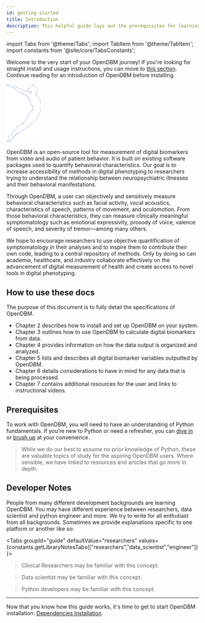 ```yaml
---
id: getting-started
title: Introduction
description: This helpful guide lays out the prerequisites for learning OpenDBM, using these docs, and setting up your environment.
---
```


import Tabs from '@theme/Tabs'; import TabItem from '@theme/TabItem'; import constants from '@site/core/TabsConstants';

<div className="content-banner">
  <p>
    Welcome to the very start of your OpenDBM journey! If you're looking for straight install and usage instructions, you can move to <a href="dependencies-installation">this section</a>. Continue reading for an introduction of OpenDBM before installing.
  </p>
  <img className="content-banner-img" src="/docs/assets/aicure_white.png" alt=" " />
</div>

OpenDBM is an open-source tool for measurement of digital biomarkers from video and audio of patient behavior. It is built on existing software packages used to quantify behavioral characteristics. Our goal is to increase accessibility of methods in digital phenotyping to researchers trying to understand the relationship between neuropsychiatric illnesses and their behavioral manifestations. 

Through OpenDBM, a user can objectively and sensitively measure behavioral characteristics such as facial activity, vocal acoustics, characteristics of speech, patterns of movement, and oculomotion. From those behavioral characteristics, they can measure clinically meaningful symptomatology such as emotional expressivity, prosody of voice, valence of speech, and severity of tremor––among many others. 

We hope to encourage researchers to use objective quantification of symptomatology in their analyses and to inspire them to contribute their own code, leading to a central repository of methods. Only by doing so can academia, healthcare, and industry collaborate effectively on the advancement of digital measurement of health and create access to novel tools in digital phenotyping.


## How to use these docs

The purpose of this document is to fully detail the specifications of OpenDBM. 

- Chapter 2 describes how to install and set up OpenDBM on your system.
- Chapter 3 outlines how to use OpenDBM to calculate digital biomarkers from data.
- Chapter 4 provides information on how the data output is organized and analyzed.
- Chapter 5 lists and describes all digital biomarker variables outputted by OpenDBM.
- Chapter 6 details considerations to have in mind for any data that is being processed.
- Chapter 7 contains additional resources for the user and links to instructional videos.

## Prerequisites

To work with OpenDBM, you will need to have an understanding of Python fundamentals. If you’re new to Python or need a refresher, you can [dive in](https://docs.python.org/3/tutorial/) or [brush up](https://www.w3schools.com/python/) at your convenience.

> While we do our best to assume no prior knowledge of Python, these are valuable topics of study for the aspiring OpenDBM users. Where sensible, we have linked to resources and articles that go more in depth.

## Developer Notes

People from many different development backgrounds are learning OpenDBM. You may have different experience between researchers, data scientist and python engineer and more. We try to write for all enthutiast from all backgrounds. Sometimes we provide explanations specific to one platform or another like so:

<Tabs groupId="guide" defaultValue="researchers" values={constants.getLibraryNotesTabs(["researchers","data_scientist","engineer"])}>

<TabItem value="researchers">

> Clinical Researchers may be familiar with this concept.

</TabItem>
<TabItem value="data_scientist">

> Data scientist may be familiar with this concept.

</TabItem>
<TabItem value="engineer">

> Python developers may be familiar with this concept.

</TabItem>
</Tabs>

---

Now that you know how this guide works, it's time to get to start OpenDBM installation: [Dependencies Installation](dependencies-installation.md).
